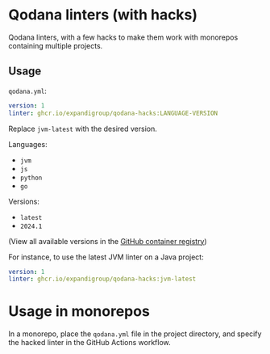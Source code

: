 # Qodana linters (with hacks)

Qodana linters, with a few hacks to make them work with monorepos containing multiple projects.

## Usage

`qodana.yml`:

```yaml
version: 1
linter: ghcr.io/expandigroup/qodana-hacks:LANGUAGE-VERSION
```

Replace `jvm-latest` with the desired version.

Languages:

- `jvm`
- `js`
- `python`
- `go`

Versions:

- `latest`
- `2024.1`

(View all available versions in the [GitHub container registry](https://github.com/expandigroup/qodana-hacks/pkgs/container/qodana-hacks/versions?filters%5Bversion_type%5D=tagged))

For instance, to use the latest JVM linter on a Java project:

```yaml
version: 1
linter: ghcr.io/expandigroup/qodana-hacks:jvm-latest
```

# Usage in monorepos

In a monorepo, place the `qodana.yml` file in the project directory, and specify the hacked linter in the GitHub Actions
workflow.
